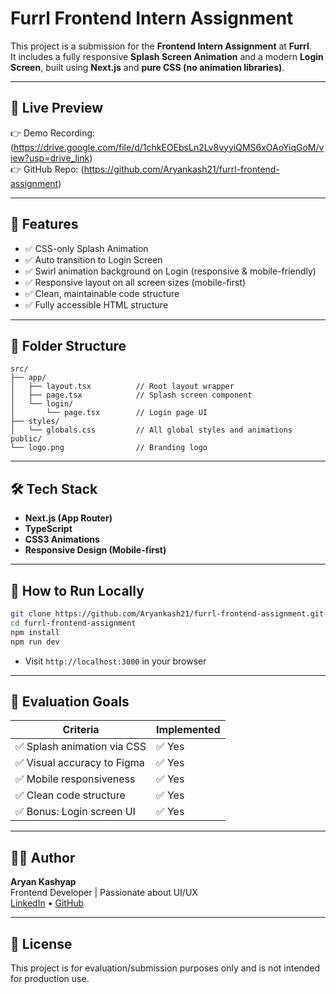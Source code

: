 # Furrl Frontend Intern Assignment

This project is a submission for the **Frontend Intern Assignment** at **Furrl**.  
It includes a fully responsive **Splash Screen Animation** and a modern **Login Screen**, built using **Next.js** and **pure CSS (no animation libraries)**.

---

## 🚀 Live Preview

👉 Demo Recording: (https://drive.google.com/file/d/1chkEOEbsLn2Lv8vyyiQMS6xOAoYiqGoM/view?usp=drive_link)  
👉 GitHub Repo: (https://github.com/Aryankash21/furrl-frontend-assignment)

---

## 🧩 Features

- ✅ CSS-only Splash Animation
- ✅ Auto transition to Login Screen
- ✅ Swirl animation background on Login (responsive & mobile-friendly)
- ✅ Responsive layout on all screen sizes (mobile-first)
- ✅ Clean, maintainable code structure
- ✅ Fully accessible HTML structure

---

## 📂 Folder Structure

```
src/
├── app/
│   ├── layout.tsx          // Root layout wrapper
│   ├── page.tsx            // Splash screen component
│   └── login/
│       └── page.tsx        // Login page UI
├── styles/
│   └── globals.css         // All global styles and animations
public/
└── logo.png                // Branding logo
```

---

## 🛠️ Tech Stack

- **Next.js (App Router)**
- **TypeScript**
- **CSS3 Animations**
- **Responsive Design (Mobile-first)**

---

## 🧪 How to Run Locally

```bash
git clone https://github.com/Aryankash21/furrl-frontend-assignment.git
cd furrl-frontend-assignment
npm install
npm run dev
```

- Visit `http://localhost:3000` in your browser

---

## 🎯 Evaluation Goals

| Criteria                        | Implemented |
|--------------------------------|-------------|
| ✅ Splash animation via CSS     | ✅ Yes       |
| ✅ Visual accuracy to Figma     | ✅ Yes       |
| ✅ Mobile responsiveness        | ✅ Yes       |
| ✅ Clean code structure         | ✅ Yes       |
| ✅ Bonus: Login screen UI       | ✅ Yes       |

---

## 🙋‍♂️ Author

**Aryan Kashyap**  
Frontend Developer | Passionate about UI/UX  
[LinkedIn](https://linkedin.com/in/aryankash21) • [GitHub](https://github.com/Aryankash21)

---

## 📄 License

This project is for evaluation/submission purposes only and is not intended for production use.
